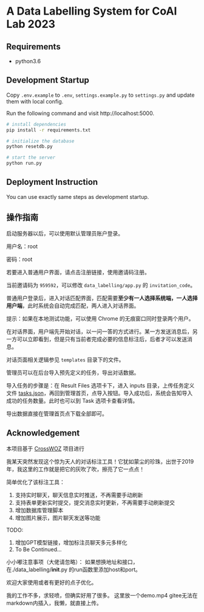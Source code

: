 # A Data Labelling System for CoAI Lab  2023

## Requirements

* python3.6

## Development Startup

Copy `.env.example` to `.env`, `settings.example.py` to `settings.py` and update them with local config.

Run the following command and visit http://localhost:5000.

```bash
# install dependencies
pip install -r requirements.txt

# initialize the database
python resetdb.py

# start the server
python run.py
```

## Deployment Instruction

You can use exactly same steps as development startup.

## 操作指南

启动服务器以后，可以使用默认管理员账户登录。

用户名：root

密码：root

若要进入普通用户界面，请点击注册链接，使用邀请码注册。

当前邀请码为 `959592`，可以修改 `data_labelling/app.py` 的 `invitation_code`。

普通用户登录后，进入对话匹配界面，匹配需要**至少有一人选择系统端，一人选择用户端**，此时系统会自动完成匹配，两人进入对话界面。

提示：如果在本地测试功能，可以使用 Chrome 的无痕窗口同时登录两个用户。

在对话界面，用户端先开始对话，以一问一答的方式进行。某一方发送消息后，另一方可以立即看到，但是只有当前者完成必要的信息标注后，后者才可以发送消息。

对话页面相关逻辑参见 `templates` 目录下的文件。

管理员可以在后台导入预先定义的任务，导出对话数据。

导入任务的步骤是：在 Result Files 选项卡下，进入 inputs 目录，上传任务定义文件 [tasks.json](example_goal.json)，再回到管理首页，点导入按钮。导入成功后，系统会告知导入成功的任务数量。此时也可以到 Task 选项卡查看详情。

导出数据直接在管理首页点下载全部即可。



## Acknowledgement

本项目基于 [CrossWOZ](https://github.com/thu-coai/CrossWOZ) 项目进行  

我某天突然发现这个惊为天人的对话标注工具！它犹如蒙尘的珍珠，出世于2019年，我这里的工作就是把它的灰吹了吹，擦亮了它一点点！

简单优化了该标注工具：
1. 支持实时聊天，聊天信息实时推送，不再需要手动刷新
2. 支持表单更新实时提交，提交消息实时更新，不再需要手动刷新提交
3. 增加数据库管理脚本
4. 增加图片展示，图片聊天发送等功能

TODO:
1. 增加GPT模型链接，增加标注员聊天多元多样化
2. To Be Continued...

小小嘟注意事项（大佬请忽略）：
如果想换地址和接口，在./data_labelling/__init__.py 的run函数里添加host和port。

欢迎大家使用或者有更好的点子优化。

我的工作不多，求轻喷，但确实好用了很多。
这里放一个demo.mp4  gitee无法在markdown内插入，我懒，就直接上传。